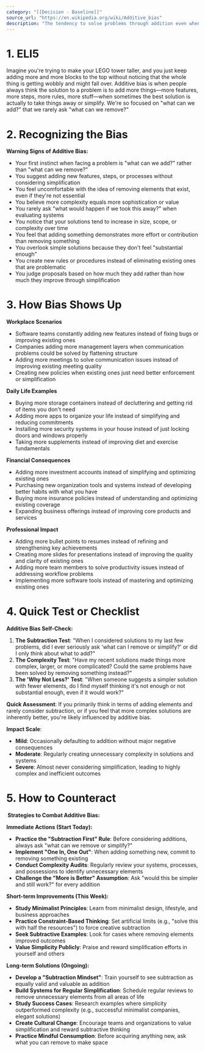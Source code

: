 ```yaml
---
category: "[[Decision - Baseline]]"
source_url: "https://en.wikipedia.org/wiki/Additive_bias"
description: "The tendency to solve problems through addition even when subtraction is a better approach"
---
```


# 1. ELI5

Imagine you're trying to make your LEGO tower taller, and you just keep adding more and more blocks to the top without noticing that the whole thing is getting wobbly and might fall over. Additive bias is when people always think the solution to a problem is to add more things—more features, more steps, more rules, more stuff—when sometimes the best solution is actually to take things away or simplify. We're so focused on "what can we add?" that we rarely ask "what can we remove?"

# 2. Recognizing the Bias

**Warning Signs of Additive Bias:**

- Your first instinct when facing a problem is "what can we add?" rather than "what can we remove?"
- You suggest adding new features, steps, or processes without considering simplification
- You feel uncomfortable with the idea of removing elements that exist, even if they're not essential
- You believe more complexity equals more sophistication or value
- You rarely ask "what would happen if we took this away?" when evaluating systems
- You notice that your solutions tend to increase in size, scope, or complexity over time
- You feel that adding something demonstrates more effort or contribution than removing something
- You overlook simple solutions because they don't feel "substantial enough"
- You create new rules or procedures instead of eliminating existing ones that are problematic
- You judge proposals based on how much they add rather than how much they improve through simplification

# 3. How Bias Shows Up

**Workplace Scenarios**
- Software teams constantly adding new features instead of fixing bugs or improving existing ones
- Companies adding more management layers when communication problems could be solved by flattening structure
- Adding more meetings to solve communication issues instead of improving existing meeting quality
- Creating new policies when existing ones just need better enforcement or simplification

**Daily Life Examples**
- Buying more storage containers instead of decluttering and getting rid of items you don't need
- Adding more apps to organize your life instead of simplifying and reducing commitments
- Installing more security systems in your house instead of just locking doors and windows properly
- Taking more supplements instead of improving diet and exercise fundamentals

**Financial Consequences**
- Adding more investment accounts instead of simplifying and optimizing existing ones
- Purchasing new organization tools and systems instead of developing better habits with what you have
- Buying more insurance policies instead of understanding and optimizing existing coverage
- Expanding business offerings instead of improving core products and services

**Professional Impact**
- Adding more bullet points to resumes instead of refining and strengthening key achievements
- Creating more slides for presentations instead of improving the quality and clarity of existing ones
- Adding more team members to solve productivity issues instead of addressing workflow problems
- Implementing more software tools instead of mastering and optimizing existing ones

# 4. Quick Test or Checklist

**Additive Bias Self-Check:**

1. **The Subtraction Test**: "When I considered solutions to my last few problems, did I ever seriously ask 'what can I remove or simplify?' or did I only think about what to add?"
2. **The Complexity Test**: "Have my recent solutions made things more complex, larger, or more complicated? Could the same problems have been solved by removing something instead?"
3. **The 'Why Not Less?' Test**: "When someone suggests a simpler solution with fewer elements, do I find myself thinking it's not enough or not substantial enough, even if it would work?"

**Quick Assessment**: If you primarily think in terms of adding elements and rarely consider subtraction, or if you feel that more complex solutions are inherently better, you're likely influenced by additive bias.

**Impact Scale**:
- **Mild**: Occasionally defaulting to addition without major negative consequences
- **Moderate**: Regularly creating unnecessary complexity in solutions and systems
- **Severe**: Almost never considering simplification, leading to highly complex and inefficient outcomes

# 5. How to Counteract

**️ Strategies to Combat Additive Bias:**

**Immediate Actions (Start Today):**
- **Practice the "Subtraction First" Rule**: Before considering additions, always ask "what can we remove or simplify?"
- **Implement "One In, One Out"**: When adding something new, commit to removing something existing
- **Conduct Complexity Audits**: Regularly review your systems, processes, and possessions to identify unnecessary elements
- **Challenge the "More is Better" Assumption**: Ask "would this be simpler and still work?" for every addition

**Short-term Improvements (This Week):**
- **Study Minimalist Principles**: Learn from minimalist design, lifestyle, and business approaches
- **Practice Constraint-Based Thinking**: Set artificial limits (e.g., "solve this with half the resources") to force creative subtraction
- **Seek Subtractive Examples**: Look for cases where removing elements improved outcomes
- **Value Simplicity Publicly**: Praise and reward simplification efforts in yourself and others

**Long-term Solutions (Ongoing):**
- **Develop a "Subtraction Mindset"**: Train yourself to see subtraction as equally valid and valuable as addition
- **Build Systems for Regular Simplification**: Schedule regular reviews to remove unnecessary elements from all areas of life
- **Study Success Cases**: Research examples where simplicity outperformed complexity (e.g., successful minimalist companies, elegant solutions)
- **Create Cultural Change**: Encourage teams and organizations to value simplification and reward subtractive thinking
- **Practice Mindful Consumption**: Before acquiring anything new, ask what you can remove to make space

